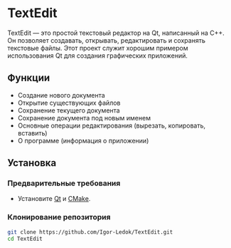 # TextEdit

TextEdit — это простой текстовый редактор на Qt, написанный на C++. Он позволяет создавать, открывать, редактировать и сохранять текстовые файлы. Этот проект служит хорошим примером использования Qt для создания графических приложений.

## Функции

- Создание нового документа
- Открытие существующих файлов
- Сохранение текущего документа
- Сохранение документа под новым именем
- Основные операции редактирования (вырезать, копировать, вставить)
- О программе (информация о приложении)

## Установка

### Предварительные требования

- Установите [Qt](https://www.qt.io/download) и [CMake](https://cmake.org/download).

### Клонирование репозитория

```bash
git clone https://github.com/Igor-Ledok/TextEdit.git
cd TextEdit
